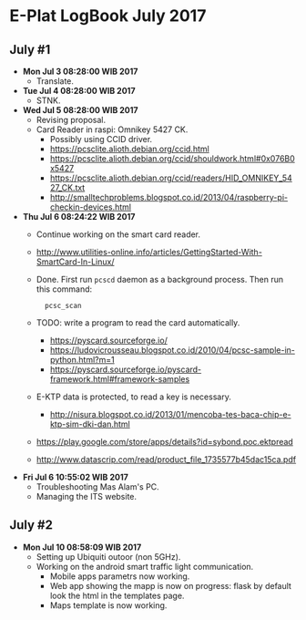 E-Plat LogBook July 2017
=======================

July #1
-------
- **Mon Jul  3 08:28:00 WIB 2017**
	- Translate.
- **Tue Jul  4 08:28:00 WIB 2017**
	- STNK.
- **Wed Jul  5 08:28:00 WIB 2017**
	- Revising proposal.
	- Card Reader in raspi: Omnikey 5427 CK.
		- Possibly using CCID driver.
		- https://pcsclite.alioth.debian.org/ccid.html
		- https://pcsclite.alioth.debian.org/ccid/shouldwork.html#0x076B0x5427
		- https://pcsclite.alioth.debian.org/ccid/readers/HID_OMNIKEY_5427_CK.txt
		- http://smalltechproblems.blogspot.co.id/2013/04/raspberry-pi-checkin-devices.html
- **Thu Jul  6 08:24:22 WIB 2017**
	- Continue working on the smart card reader.
	- http://www.utilities-online.info/articles/GettingStarted-With-SmartCard-In-Linux/
	- Done. First run `pcscd` daemon as a background process. Then run this command:

			pcsc_scan

	- TODO: write a program to read the card automatically.
		- https://pyscard.sourceforge.io/
		- https://ludovicrousseau.blogspot.co.id/2010/04/pcsc-sample-in-python.html?m=1
		- https://pyscard.sourceforge.io/pyscard-framework.html#framework-samples
	- E-KTP data is protected, to read a key is necessary.
		- http://nisura.blogspot.co.id/2013/01/mencoba-tes-baca-chip-e-ktp-sim-dki-dan.html
	- https://play.google.com/store/apps/details?id=sybond.poc.ektpread
	- http://www.datascrip.com/read/product_file_1735577b45dac15ca.pdf
- **Fri Jul  6 10:55:02 WIB 2017**
	- Troubleshooting Mas Alam's PC.
	- Managing the ITS website.

July #2
-------
- **Mon Jul 10 08:58:09 WIB 2017**
	- Setting up Ubiquiti outoor (non 5GHz).
	- Working on the android smart traffic light communication.
		- Mobile apps parametrs now working.
		- Web app showing the mapp is now on progress: flask by default look the html in the templates page.
		- Maps template is now working.
